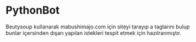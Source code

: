 # PythonBot

Beutysoup kullanarak mabushimajo.com için siteyi tarayıp a taglarını bulup bunlar içersinden dışarı yapılan istekleri tespit etmek için hazılranmıştır.
